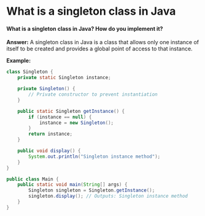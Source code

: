 # What is a singleton class in Java

#### What is a singleton class in Java? How do you implement it?

**Answer:** A singleton class in Java is a class that allows only one instance of itself to be created and provides a global point of access to that instance.

**Example:**

```java
class Singleton {
    private static Singleton instance;

    private Singleton() {
        // Private constructor to prevent instantiation
    }

    public static Singleton getInstance() {
        if (instance == null) {
            instance = new Singleton();
        }
        return instance;
    }

    public void display() {
        System.out.println("Singleton instance method");
    }
}

public class Main {
    public static void main(String[] args) {
        Singleton singleton = Singleton.getInstance();
        singleton.display(); // Outputs: Singleton instance method
    }
}
```
